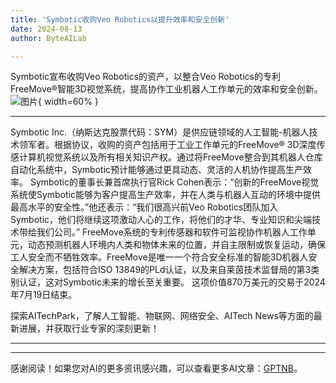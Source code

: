 ```yaml
---
title: 'Symbotic收购Veo Robotics以提升效率和安全创新'
date: 2024-08-13
author: ByteAILab

---
```


Symbotic宣布收购Veo Robotics的资产，以整合Veo Robotics的专利FreeMove®智能3D视觉系统，提高协作工业机器人工作单元的效率和安全创新。![图片](https://ai-techpark.com/wp-content/uploads/2024/08/Symbotic-Acquires-Ve-960x540.jpg){ width=60% }

---
Symbotic Inc.（纳斯达克股票代码：SYM）是供应链领域的人工智能-机器人技术领军者。根据协议，收购的资产包括用于工业工作单元的FreeMove® 3D深度传感计算机视觉系统以及所有相关知识产权。通过将FreeMove整合到其机器人仓库自动化系统中，Symbotic预计能够通过更具动态、灵活的人机协作提高生产效率。
Symbotic的董事长兼首席执行官Rick Cohen表示：“创新的FreeMove视觉系统使Symbotic能够为客户提高生产效率，并在人类与机器人互动的环境中提供最高水平的安全性。”他还表示：“我们很高兴前Veo Robotics团队加入Symbotic，他们将继续这项激动人心的工作，将他们的才华、专业知识和尖端技术带给我们公司。”
FreeMove系统的专利传感器和软件可监视协作机器人工作单元，动态预测机器人环境内人类和物体未来的位置，并自主限制或恢复运动，确保工人安全而不牺牲效率。FreeMove是唯一一个符合安全标准的智能3D机器人安全解决方案，包括符合ISO 13849的PLd认证，以及来自莱茵技术监督局的第3类别认证，这对Symbotic未来的增长至关重要。
这项价值870万美元的交易于2024年7月19日结束。

探索AITechPark，了解人工智能、物联网、网络安全、AITech News等方面的最新进展，并获取行业专家的深刻更新！

---
---
感谢阅读！如果您对AI的更多资讯感兴趣，可以查看更多AI文章：[GPTNB](https://gptnb.com)。